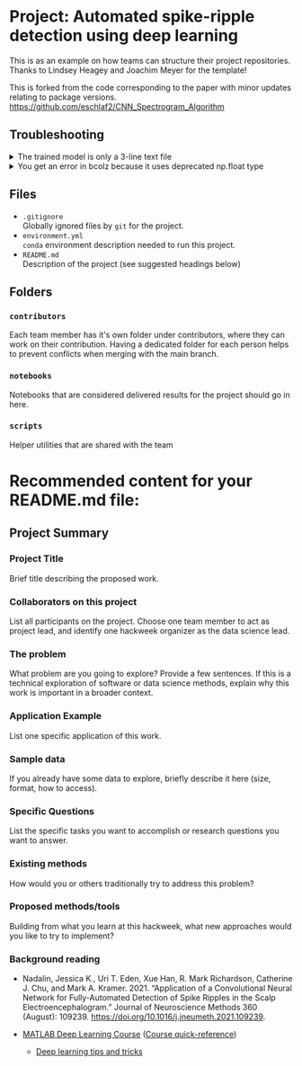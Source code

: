 # Project: Automated spike-ripple detection using deep learning

This is as an example on how teams can structure their project repositories. Thanks to Lindsey Heagey and Joachim Meyer for the template!

This is forked from the code corresponding to the paper with minor updates relating to package versions.
https://github.com/eschlaf2/CNN_Spectrogram_Algorithm

## Troubleshooting

<details>
  <summary>The trained model is only a 3-line text file</summary>

  Github limits the size of tracked files. You can use an extension to track larger files (https://git-lfs.com/); without this, you will just see a reference to file. 

Download the model using `wget`:
  ```
wget https://github.com/eschlaf2/CNN_Spectrogram_Algorithm/blob/master/full_trained_model.pkl
  ```

Initialize git LFS (on the SCC - you may need to install it on your home computer first; see https://git-lfs.com/):
```
git lfs install
```

For more info, see https://docs.github.com/en/repositories/working-with-files/managing-large-files/about-git-large-file-storage.

  
</details>

<details>
  <summary>You get an error in bcolz because it uses deprecated np.float type</summary>

  If you replace all instances of `np.float` with `float` in */projectnb/ecog/eds2/.conda/envs/cnn-specgram/lib/python3.8/site-packages/bcolz/toplevel.py* (update the location to match your directory structure - the location should show up in the error), this fixes the problem. Alternatively, replace the entire file with the file provided in this repo (you may need to restart the kernel after this):

```
mydir="/projectnb/ecog/eds2/.conda/envs/cnn-specgram/lib/python3.8/site-packages/bcolz/"
cp toplevel.py $mydir
```

  This is the error I got when trying to run `demo_training_functions.py`:

```python
---------------------------------------------------------------------------
AttributeError                            Traceback (most recent call last)
File ~/CNN_Spectrogram_Algorithm/Demo-Training/demo_training_functions.py:4
      2 sys.path.insert(1, '../')
      3 import matplotlib.pyplot as plt
----> 4 from fastai_v1.imports import *
      5 from fastai_v1.transforms import *
      6 from fastai_v1.conv_learner import *

File ~/CNN_Spectrogram_Algorithm/Demo-Training/../fastai_v1/imports.py:5
      3 import PIL, os, numpy as np, math, collections, threading, json, random, scipy, cv2
      4     # Don't import bcolz - it's not maintained anymore
----> 5 import bcolz
      6 import pandas as pd, pickle, sys, itertools, string, sys, re, datetime, time, shutil, copy
      7 import seaborn as sns, matplotlib

File /projectnb/ecog/eds2/.conda/envs/cnn-specgram/lib/python3.8/site-packages/bcolz/__init__.py:81
     76 from bcolz.carray_ext import (
     77     carray, blosc_version, blosc_compressor_list,
     78     _blosc_set_nthreads as blosc_set_nthreads,
     79     _blosc_init, _blosc_destroy)
     80 from bcolz.ctable import ctable
---> 81 from bcolz.toplevel import (
     82     print_versions, detect_number_of_cores, set_nthreads,
     83     open, fromiter, arange, zeros, ones, fill,
     84     iterblocks, cparams, walk)
     85 from bcolz.chunked_eval import eval
     86 from bcolz.defaults import defaults, defaults_ctx

File /projectnb/ecog/eds2/.conda/envs/cnn-specgram/lib/python3.8/site-packages/bcolz/toplevel.py:214
    210     obj.flush()
    211     return obj
--> 214 def fill(shape, dflt=None, dtype=np.float, **kwargs):
    215     """fill(shape, dtype=float, dflt=None, **kwargs)
    216 
    217     Return a new carray or ctable object of given shape and type, filled with
   (...)
    242 
    243     """
    245     def fill_helper(obj, dtype=None, length=None):

File /projectnb/ecog/eds2/.conda/envs/cnn-specgram/lib/python3.8/site-packages/numpy/__init__.py:305, in __getattr__(attr)
    300     warnings.warn(
    301         f"In the future `np.{attr}` will be defined as the "
    302         "corresponding NumPy scalar.", FutureWarning, stacklevel=2)
    304 if attr in __former_attrs__:
--> 305     raise AttributeError(__former_attrs__[attr])
    307 # Importing Tester requires importing all of UnitTest which is not a
    308 # cheap import Since it is mainly used in test suits, we lazy import it
    309 # here to save on the order of 10 ms of import time for most users
    310 #
    311 # The previous way Tester was imported also had a side effect of adding
    312 # the full `numpy.testing` namespace
    313 if attr == 'testing':

AttributeError: module 'numpy' has no attribute 'float'.
`np.float` was a deprecated alias for the builtin `float`. To avoid this error in existing code, use `float` by itself. Doing this will not modify any behavior and is safe. If you specifically wanted the numpy scalar type, use `np.float64` here.
The aliases was originally deprecated in NumPy 1.20; for more details and guidance see the original release note at:
    https://numpy.org/devdocs/release/1.20.0-notes.html#deprecations
```

</details>


## Files

* `.gitignore`
<br> Globally ignored files by `git` for the project.
* `environment.yml`
<br> `conda` environment description needed to run this project.
* `README.md`
<br> Description of the project (see suggested headings below)

## Folders

### `contributors`
Each team member has it's own folder under contributors, where they can work on their contribution. Having a dedicated folder for each person helps to prevent conflicts when merging with the main branch.

### `notebooks`
Notebooks that are considered delivered results for the project should go in here.

### `scripts`
Helper utilities that are shared with the team

# Recommended content for your README.md file:

## Project Summary

### Project Title

Brief title describing the proposed work.

### Collaborators on this project

List all participants on the project. Choose one team member to act as project lead, and identify one hackweek organizer as the data science lead.

### The problem

What problem are you going to explore? Provide a few sentences. If this is a technical exploration of software or data science methods, explain why this work is important in a broader context.

### Application Example

List one specific application of this work.

### Sample data

If you already have some data to explore, briefly describe it here (size, format, how to access).

### Specific Questions

List the specific tasks you want to accomplish or research questions you want to answer.

### Existing methods

How would you or others traditionally try to address this problem?

### Proposed methods/tools

Building from what you learn at this hackweek, what new approaches would you like to try to implement?

### Background reading

* Nadalin, Jessica K., Uri T. Eden, Xue Han, R. Mark Richardson, Catherine J. Chu, and Mark A. Kramer. 2021. “Application of a Convolutional Neural Network for Fully-Automated Detection of Spike Ripples in the Scalp Electroencephalogram.” Journal of Neuroscience Methods 360 (August): 109239. https://doi.org/10.1016/j.jneumeth.2021.109239.

* [MATLAB Deep Learning Course](https://matlabacademy.mathworks.com/details/mldl) ([Course quick-reference](https://matlabacademy.mathworks.com/artifacts/quick-reference.html?course=mldl&language=en&release=R2023a))
  * [Deep learning tips and tricks](https://www.mathworks.com/help/deeplearning/ug/deep-learning-tips-and-tricks.html)



